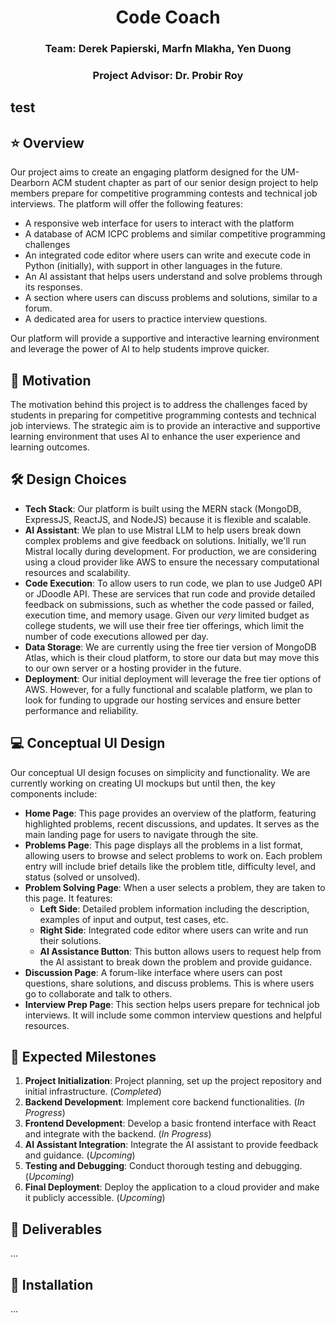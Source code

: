 <h1 align="center"> Code Coach </h1>
<h3 align="center"> Team: Derek Papierski, Marfn Mlakha, Yen Duong </h3>
  
<h3 align="center">  Project Advisor: Dr. Probir Roy </h3>

test
---

## ⭐ Overview
Our project aims to create an engaging platform designed for the UM-Dearborn ACM student chapter as part of our senior design project to help members prepare for competitive programming contests and technical job interviews. The platform will offer the following features:

- A responsive web interface for users to interact with the platform
- A database of ACM ICPC problems and similar competitive programming challenges
- An integrated code editor where users can write and execute code in Python (initially), with support in other languages in the future.
- An AI assistant that helps users understand and solve problems through its responses. 
- A section where users can discuss problems and solutions, similar to a forum.
- A dedicated area for users to practice interview questions.

Our platform will provide a supportive and interactive learning environment and leverage the power of AI to help students improve quicker.

## 🚀 Motivation
The motivation behind this project is to address the challenges faced by students in preparing for competitive programming contests and technical job interviews. The strategic aim is to provide an interactive and supportive learning environment that uses AI to enhance the user experience and learning outcomes. 

## 🛠️ Design Choices

- **Tech Stack**: Our platform is built using the MERN stack (MongoDB, ExpressJS, ReactJS, and NodeJS) because it is flexible and scalable. 
- **AI Assistant**: We plan to use Mistral LLM to help users break down complex problems and give feedback on solutions. Initially, we'll run Mistral locally during development. For production, we are considering using a cloud provider like AWS to ensure the necessary computational resources and scalability.
- **Code Execution**: To allow users to run code, we plan to use Judge0 API or JDoodle API. These are services that run code and provide detailed feedback on submissions, such as whether the code passed or failed, execution time, and memory usage. Given our *very* limited budget as college students, we will use their free tier offerings, which limit the number of code executions allowed per day.
- **Data Storage**: We are currently using the free tier version of MongoDB Atlas, which is their cloud platform, to store our data but may move this to our own server or a hosting provider in the future.
- **Deployment**: Our initial deployment will leverage the free tier options of AWS. However, for a fully functional and scalable platform, we plan to look for funding to upgrade our hosting services and ensure better performance and reliability.

## 💻 Conceptual UI Design

Our conceptual UI design focuses on simplicity and functionality. We are currently working on creating UI mockups but until then, the key components include:

- **Home Page**: This page provides an overview of the platform, featuring highlighted problems, recent discussions, and updates. It serves as the main landing page for users to navigate through the site.
- **Problems Page**: This page displays all the problems in a list format, allowing users to browse and select problems to work on. Each problem entry will include brief details like the problem title, difficulty level, and status (solved or unsolved).
- **Problem Solving Page**: When a user selects a problem, they are taken to this page. It features:
  - **Left Side**: Detailed problem information including the description, examples of input and output, test cases, etc.
  - **Right Side**: Integrated code editor where users can write and run their solutions.
  - **AI Assistance Button**: This button allows users to request help from the AI assistant to break down the problem and provide guidance.
- **Discussion Page**: A forum-like interface where users can post questions, share solutions, and discuss problems. This is where users go to collaborate and talk to others. 
- **Interview Prep Page**: This section helps users prepare for technical job interviews. It will include some common interview questions and helpful resources.

## 📆 Expected Milestones

1. **Project Initialization**: Project planning, set up the project repository and initial infrastructure. (_Completed_)
2. **Backend Development**: Implement core backend functionalities. (_In Progress_)
3. **Frontend Development**: Develop a basic frontend interface with React and integrate with the backend. (_In Progress_)
4. **AI Assistant Integration**: Integrate the AI assistant to provide feedback and guidance. (_Upcoming_)
5. **Testing and Debugging**: Conduct thorough testing and debugging. (_Upcoming_)
6. **Final Deployment**: Deploy the application to a cloud provider and make it publicly accessible. (_Upcoming_)

## 🎯 Deliverables 
...

## 📍 Installation
...
